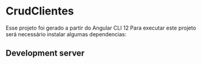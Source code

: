 # CrudClientes

Esse projeto foi gerado a partir do Angular CLI 12
Para executar este projeto será necessário instalar algumas dependencias:



## Development server

